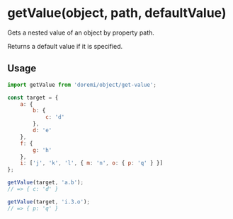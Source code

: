 # getValue(object, path, defaultValue)

Gets a nested value of an object by property path.

Returns a default value if it is specified.

## Usage

```js
import getValue from 'doremi/object/get-value';

const target = {
    a: {
        b: {
            c: 'd'
        },
        d: 'e'
    },
    f: {
        g: 'h'
    },
    i: ['j', 'k', 'l', { m: 'n', o: { p: 'q' } }]
};

getValue(target, 'a.b');
// => { c: 'd' }

getValue(target, 'i.3.o');
// => { p: 'q' }
```
